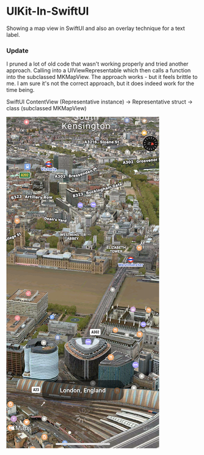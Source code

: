 # UIKit-In-SwiftUI
Showing a map view in SwiftUI and also an overlay technique for a text label.

### Update
I pruned a lot of old code that wasn't working properly and tried another approach. Calling into a UIViewRepresentable which then calls a function into the subclassed MKMapView. The approach works - but it feels brittle to me. I am sure it's not the correct approach, but it does indeed work for the time being.

SwiftUI ContentView (Representative instance) -> Representative struct -> class (subclassed MKMapView)

![Screenshot](./london.png)

